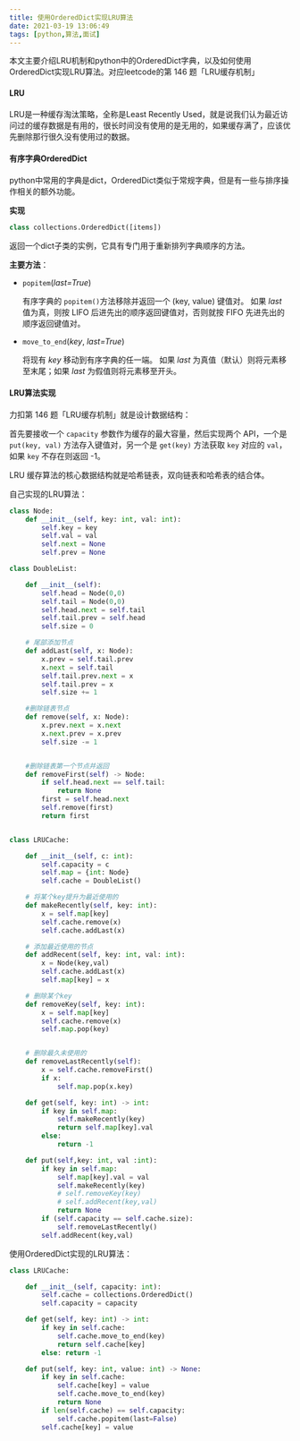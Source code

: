 ```yaml
---
title: 使用OrderedDict实现LRU算法
date: 2021-03-19 13:06:49
tags: [python,算法,面试]
---
```


本文主要介绍LRU机制和python中的OrderedDict字典，以及如何使用OrderedDict实现LRU算法。对应leetcode的第 146 题「LRU缓存机制」

<!--more-->

#### LRU

LRU是一种缓存淘汰策略，全称是Least Recently Used，就是说我们认为最近访问过的缓存数据是有用的，很长时间没有使用的是无用的，如果缓存满了，应该优先删除那行很久没有使用过的数据。

#### 有序字典OrderedDict

python中常用的字典是dict，OrderedDict类似于常规字典，但是有一些与排序操作相关的额外功能。

**实现**

```python
class collections.OrderedDict([items])
```

返回一个dict子类的实例，它具有专门用于重新排列字典顺序的方法。

**主要方法**：

- `popitem`(*last=True*)

  有序字典的 `popitem()`方法移除并返回一个 (key, value) 键值对。 如果 *last* 值为真，则按 LIFO 后进先出的顺序返回键值对，否则就按 FIFO 先进先出的顺序返回键值对。

- `move_to_end`(*key*, *last=True*)

  将现有 *key* 移动到有序字典的任一端。 如果 *last* 为真值（默认）则将元素移至末尾；如果 *last* 为假值则将元素移至开头。

#### LRU算法实现

力扣第 146 题「LRU缓存机制」就是设计数据结构：

首先要接收一个 `capacity` 参数作为缓存的最大容量，然后实现两个 API，一个是 `put(key, val)` 方法存入键值对，另一个是 `get(key)` 方法获取 `key` 对应的 `val`，如果 `key` 不存在则返回 -1。

LRU 缓存算法的核心数据结构就是哈希链表，双向链表和哈希表的结合体。

自己实现的LRU算法：

```python
class Node:
    def __init__(self, key: int, val: int):
        self.key = key
        self.val = val
        self.next = None
        self.prev = None

class DoubleList:

    def __init__(self):
        self.head = Node(0,0)
        self.tail = Node(0,0)
        self.head.next = self.tail
        self.tail.prev = self.head
        self.size = 0

    # 尾部添加节点
    def addLast(self, x: Node):
        x.prev = self.tail.prev
        x.next = self.tail
        self.tail.prev.next = x
        self.tail.prev = x
        self.size += 1

    #删除链表节点
    def remove(self, x: Node):
        x.prev.next = x.next
        x.next.prev = x.prev
        self.size -= 1


    #删除链表第一个节点并返回
    def removeFirst(self) -> Node:
        if self.head.next == self.tail:
            return None
        first = self.head.next
        self.remove(first)
        return first


class LRUCache:

    def __init__(self, c: int):
        self.capacity = c
        self.map = {int: Node}
        self.cache = DoubleList()

    # 将某个key提升为最近使用的
    def makeRecently(self, key: int):
        x = self.map[key]
        self.cache.remove(x)
        self.cache.addLast(x)

    # 添加最近使用的节点
    def addRecent(self, key: int, val: int):
        x = Node(key,val)
        self.cache.addLast(x)
        self.map[key] = x

    # 删除某个key
    def removeKey(self, key: int):
        x = self.map[key]
        self.cache.remove(x)
        self.map.pop(key)


    # 删除最久未使用的
    def removeLastRecently(self):
        x = self.cache.removeFirst()
        if x:
            self.map.pop(x.key)

    def get(self, key: int) -> int:
        if key in self.map:
            self.makeRecently(key)
            return self.map[key].val
        else:
            return -1

    def put(self,key: int, val :int):
        if key in self.map:
            self.map[key].val = val
            self.makeRecently(key)
            # self.removeKey(key)
            # self.addRecent(key,val)
            return None
        if (self.capacity == self.cache.size):
            self.removeLastRecently()
        self.addRecent(key,val)

```

使用OrderedDict实现的LRU算法：

```python
class LRUCache:

    def __init__(self, capacity: int):
        self.cache = collections.OrderedDict()
        self.capacity = capacity

    def get(self, key: int) -> int:
        if key in self.cache:
            self.cache.move_to_end(key)
            return self.cache[key]
        else: return -1

    def put(self, key: int, value: int) -> None:
        if key in self.cache:
            self.cache[key] = value
            self.cache.move_to_end(key)
            return None
        if len(self.cache) == self.capacity:
            self.cache.popitem(last=False)
        self.cache[key] = value
```



